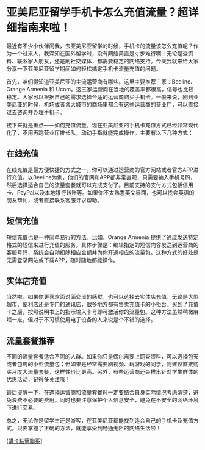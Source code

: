 # 亚美尼亚留学手机卡怎么充值流量？超详细指南来啦！

最近有不少小伙伴问我，去亚美尼亚留学的时候，手机卡的流量该怎么充值呢？作为一个过来人，我深知在国外留学时，没有网络简直是寸步难行啊！无论是查资料、联系家人朋友，还是刷社交媒体，都需要稳定的网络支持。今天我就来给大家分享一下亚美尼亚留学期间如何轻松搞定手机卡流量充值的问题。

首先，咱们得知道亚美尼亚的主流运营商有哪些。这里主要推荐三家：Beeline、Orange Armenia 和 Ucom。这三家运营商在当地的覆盖率都很高，信号也比较稳定。大家可以根据自己的需求选择合适的运营商购买手机卡。一般来说，刚到亚美尼亚的时候，机场或者各大城市的商场里都会有这些运营商的营业厅，可以直接过去咨询并办理手机卡。

接下来就是重点——如何充值流量。现在亚美尼亚的手机卡充值方式已经非常现代化了，不用再跑营业厅排长队，动动手指就能完成操作。主要有以下几种方式：

## 在线充值

在线充值是最方便快捷的方式之一。你可以通过运营商的官方网站或者官方APP进行充值。以Beeline为例，他们的官网和APP都非常直观，只需要输入手机号码，然后选择适合自己的流量套餐就可以完成支付了。目前支持的支付方式包括信用卡、PayPal以及本地银行转账等。如果你不太熟悉英文界面，也可以找会英语的朋友帮忙，或者直接联系客服寻求帮助。

## 短信充值

短信充值也是一种简单易行的方法。比如，Orange Armenia 提供了通过发送特定格式的短信来进行充值的服务。具体步骤是：编辑指定的短信内容发送到运营商的客服号码，系统会自动扣除相应金额并为你开通相应的流量包。这种方式的好处是无需登录网站或下载APP，随时随地都能操作。

## 实体店充值

当然啦，如果你更喜欢面对面交流的感觉，也可以选择去实体店充值。无论是大型超市、便利店还是专门的通讯店，很多地方都有售卖充值卡的小柜台。买到了充值卡之后，按照说明书上的指示输入卡号即可激活你的流量包。这种方法虽然稍微麻烦一点，但对于不习惯使用电子设备的人来说是个不错的选择。

## 流量套餐推荐

不同的流量套餐适合不同的人群。如果你只是偶尔需要上网查资料，可以选择包天或者包周的小型流量包；但如果是经常需要刷视频、玩游戏的同学，则建议直接购买月度大流量套餐，这样性价比更高。另外，有些运营商还会推出针对学生群体的优惠活动，记得多关注哦！

最后提醒一下，在选择运营商和流量套餐时一定要结合自身实际情况考虑清楚，避免浪费不必要的费用。同时也要注意保护个人信息安全，避免在不安全的网络环境下进行交易。

总之，无论你是留学生还是游客，在亚美尼亚都能找到适合自己的手机卡及充值方式。只要掌握了正确的方法，就能享受到畅通无阻的网络生活啦！

[[購卡點擊聯系](https://t.me/s/esim1088)]
